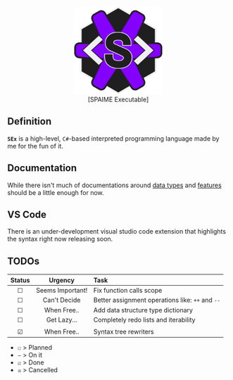 <p align="center" width="100%" style="text-align: center;">
    <img src="./res/SEx.png" alt="SEx Logo" style="height: 200px; width:200px; align:center"/>
    </br>
    [SPAIME Executable]
</p>


## Definition

**`SEx`** is a high-level, `C#`-based interpreted programming language made by me for the fun of it.

## Documentation

While there isn't much of documentations around [data types](docs/data-types.md) and [features](docs/feartures-table.md) should be a little enough for now.

## VS Code

There is an under-development visual studio code extension that highlights the syntax right now releasing soon.

## TODOs

<!--[ Urgent!!! | Tomorrow!! | Seems Important! | Can't Decide | Maybe Tomorrow. | When Free.. | Get Lazy... ]-->
| Status | Urgency | Task  |
|:------:|:-------:|:------|
| ☐ | Seems Important! | Fix function calls scope |
| ☐ | Can't Decide | Better assignment operations like: `++` and `--` |
| ☐ | When Free.. | Add data structure type dictionary |
| ☐ | Get Lazy... | Completely redo lists and iterability |
| | | |
| ☑ | When Free.. | Syntax tree rewriters |

- `☐` > Planned
- `—` > On it
- `☑` > Done
- `☒` > Cancelled
